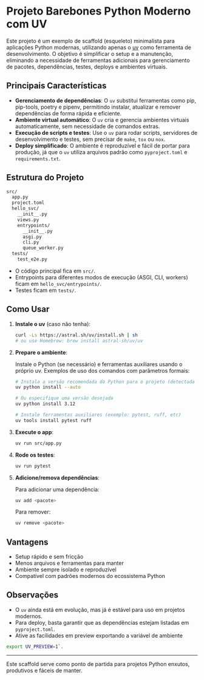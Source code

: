 # Projeto Barebones Python Moderno com UV

Este projeto é um exemplo de scaffold (esqueleto) minimalista para aplicações Python modernas, utilizando apenas o [uv](https://github.com/astral-sh/uv) como ferramenta de desenvolvimento. O objetivo é simplificar o setup e a manutenção, eliminando a necessidade de ferramentas adicionais para gerenciamento de pacotes, dependências, testes, deploys e ambientes virtuais.

## Principais Características

- **Gerenciamento de dependências**: O `uv` substitui ferramentas como pip, pip-tools, poetry e pipenv, permitindo instalar, atualizar e remover dependências de forma rápida e eficiente.
- **Ambiente virtual automático**: O `uv` cria e gerencia ambientes virtuais automaticamente, sem necessidade de comandos extras.
- **Execução de scripts e testes**: Use o `uv` para rodar scripts, servidores de desenvolvimento e testes, sem precisar de `make`, `tox` ou `nox`.
- **Deploy simplificado**: O ambiente é reproduzível e fácil de portar para produção, já que o `uv` utiliza arquivos padrão como `pyproject.toml` e `requirements.txt`.

## Estrutura do Projeto

```txt
src/
  app.py
  project.toml
  hello_svc/
    __init__.py
    views.py
    entrypoints/
      __init__.py
      asgi.py
      cli.py
      queue_worker.py
  tests/
    test_e2e.py
```

- O código principal fica em `src/`.
- Entrypoints para diferentes modos de execução (ASGI, CLI, workers) ficam em `hello_svc/entrypoints/`.
- Testes ficam em `tests/`.

## Como Usar

1. **Instale o uv** (caso não tenha):

   ```sh
   curl -Ls https://astral.sh/uv/install.sh | sh
   # ou use Homebrew: brew install astral-sh/uv/uv
   ```

2. **Prepare o ambiente**:

   Instale o Python (se necessário) e ferramentas auxiliares usando o próprio uv. Exemplos de uso dos comandos com parâmetros formais:

   ```sh
   # Instala a versão recomendada do Python para o projeto (detectada automaticamente pelo uv)
   uv python install --auto

   # Ou especifique uma versão desejada
   uv python install 3.12

   # Instale ferramentas auxiliares (exemplo: pytest, ruff, etc)
   uv tools install pytest ruff
   ```

3. **Execute o app**:

   ```sh
   uv run src/app.py
   ```

4. **Rode os testes**:

   ```sh
   uv run pytest
   ```


5. **Adicione/remova dependências**:

   Para adicionar uma dependência:

   ```sh
   uv add <pacote>
   ```

   Para remover:

   ```sh
   uv remove <pacote>
   ```

## Vantagens

- Setup rápido e sem fricção
- Menos arquivos e ferramentas para manter
- Ambiente sempre isolado e reproduzível
- Compatível com padrões modernos do ecossistema Python

## Observações

- O `uv` ainda está em evolução, mas já é estável para uso em projetos modernos.
- Para deploy, basta garantir que as dependências estejam listadas em `pyproject.toml`.
- Ative as facilidades em preview exportando a variável de ambiente

```sh
export UV_PREVIEW=1`.
```

---

Este scaffold serve como ponto de partida para projetos Python enxutos, produtivos e fáceis de manter.
